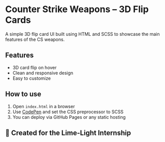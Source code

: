 # Counter Strike Weapons – 3D Flip Cards

A simple 3D flip card UI built using HTML and SCSS to showcase the main features of the CS weapons.

## Features
- 3D card flip on hover
- Clean and responsive design
- Easy to customize

## How to use
1. Open `index.html` in a browser
2. Use [CodePen](https://codepen.io) and set the CSS preprocessor to SCSS
3. You can deploy via GitHub Pages or any static hosting

## 👤 Created for the Lime-Light Internship
